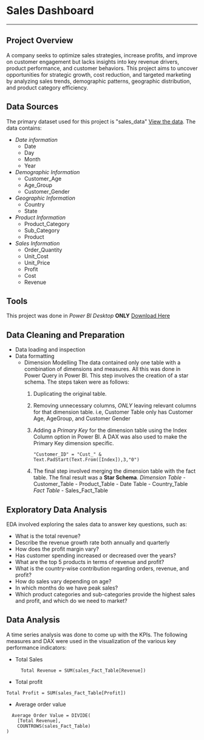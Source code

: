 # **Sales Dashboard** 
---
## Project Overview
A company seeks to optimize sales strategies, increase profits, and improve on customer engagement but lacks insights into key revenue drivers, product performance, and customer behaviors. This project aims to uncover opportunities for strategic growth, cost reduction, and targeted marketing by analyzing sales trends, demographic patterns, geographic distribution, and product category efficiency.
## Data Sources 
The primary dataset used for this project is "sales_data" [View the data](https://docs.google.com/spreadsheets/d/1Pyd4bmOhPAGTKe0WP55vAXPNJ9zRj3nPmvesxblrCjs/edit?usp=sharing).
The data contains:
- *Date information*
  - Date
  - Day
  - Month
  - Year
- *Demographic Information*
   - Customer_Age
   - Age_Group
   - Customer_Gender
- *Geographic Information*
   - Country
   - State
- *Product Information*
   - Product_Category
   - Sub_Category
   - Product
- *Sales Information*
   - Order_Quantity
   - Unit_Cost
   - Unit_Price
   - Profit
   - Cost
   - Revenue
## Tools
This project was done in *Power BI Desktop* **ONLY**
[Download Here](https://www.microsoft.com/en-us/download/details.aspx?id=58494)
## Data Cleaning and Preparation
- Data loading and inspection
- Data formatting
   - Dimension Modelling
     The data contained only one table with a combination of dimensions and measures. All this was done in Power Query in Power BI. This step involves the creation of a star schema. The steps taken were as follows:
      1. Duplicating the original table.
      2. Removing unnecessary columns, *ONLY* leaving relevant columns for that dimension table. i.e, Customer Table only has Customer Age, AgeGroup, and Customer Gender
      3. Adding a *Primary Key* for the dimension table using the Index Column option in Power BI. A DAX was also used to make the Primary Key dimension specific.
         
         ```dax
         "Customer_ID" = "Cust_" & Text.PadStart(Text.From([Index]),3,"0")
         ```
      4. The final step involved merging the dimension table with the fact table.
    The final result was a **Star Schema**.
    *Dimension Table* - Customer_Table
                      - Product_Table
                      - Date Table
                      - Country_Table
    *Fact Table* - Sales_Fact_Table
## Exploratory Data Analysis
EDA involved exploring the sales data to answer key questions, such as:
- What is the total revenue?
- Describe the revenue growth rate both annually and quarterly
- How does the profit margin vary?
- Has customer spending increased or decreased over the years?
- What are the top 5 products in terms of revenue and profit?
- What is the country-wise contribution regarding orders, revenue, and profit?
-  How do sales vary depending on age?
-  In which months do we have peak sales?
-  Which product categories and sub-categories provide the highest sales and profit, and which do we need to market?

## Data Analysis
A time series analysis was done to come up with the KPIs. The following measures and DAX were used in the visualization of the various key performance indicators:
- Total Sales
  ```dax
    Total Revenue = SUM(sales_Fact_Table[Revenue])
  ```
- Total profit
```dax
Total Profit = SUM(sales_Fact_Table[Profit])
```
- Average order value
```dax
  Average Order Value = DIVIDE(
    [Total Revenue],
    COUNTROWS(sales_Fact_Table)
)
```
